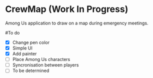 # CrewMap (Work In Progress)
Among Us application to draw on a map during emergency meetings.

#To do
- [X] Change pen color
- [X] Simple UI
- [X] Add painter
- [ ] Place Among Us characters
- [ ] Syncronisation between players
- [ ] To be determined
